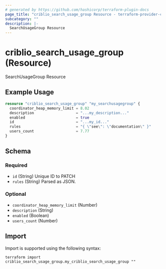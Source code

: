```yaml
---
# generated by https://github.com/hashicorp/terraform-plugin-docs
page_title: "criblio_search_usage_group Resource - terraform-provider-criblio"
subcategory: ""
description: |-
  SearchUsageGroup Resource
---
```


# criblio_search_usage_group (Resource)

SearchUsageGroup Resource

## Example Usage

```terraform
resource "criblio_search_usage_group" "my_searchusagegroup" {
  coordinator_heap_memory_limit = 8.02
  description                   = "...my_description..."
  enabled                       = true
  id                            = "...my_id..."
  rules                         = "{ \"see\": \"documentation\" }"
  users_count                   = 7.77
}
```

<!-- schema generated by tfplugindocs -->
## Schema

### Required

- `id` (String) Unique ID to PATCH
- `rules` (String) Parsed as JSON.

### Optional

- `coordinator_heap_memory_limit` (Number)
- `description` (String)
- `enabled` (Boolean)
- `users_count` (Number)

## Import

Import is supported using the following syntax:

```shell
terraform import criblio_search_usage_group.my_criblio_search_usage_group ""
```
